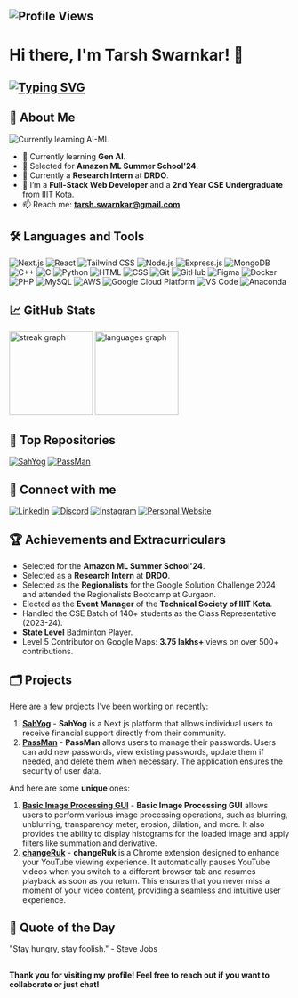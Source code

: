## ![Profile Views](https://komarev.com/ghpvc/?username=T1A0R3S2H&color=blue)

# Hi there, I'm Tarsh Swarnkar! 👋

## [![Typing SVG](https://readme-typing-svg.demolab.com?font=Poppins&duration=2000&pause=800&color=FFD700&center=false&vCenter=false&random=false&width=501&height=40&size=28&lines=Full+Stack+Web+Developer;AI%2FML+Enthusiast;State+Level+Shuttler)](https://git.io/typing-svg)




## 🚀 About Me
![Currently learning AI-ML](https://github.com/user-attachments/assets/3b27eff4-0aec-49d4-8b93-6242b59fface)

- 👾 Currently learning **Gen AI**.
- 🦥 Selected for **Amazon ML Summer School'24**.
- 💫 Currently a **Research Intern** at **DRDO**.
- 🌱 I’m a **Full-Stack Web Developer** and a **2nd Year CSE Undergraduate** from IIIT Kota.
- 📫 Reach me: **tarsh.swarnkar@gmail.com**

## 🛠️ Languages and Tools

![Next.js](https://img.shields.io/badge/-Next.js-000?&logo=Next.js)
![React](https://img.shields.io/badge/-React-000?&logo=React)
![Tailwind CSS](https://img.shields.io/badge/-Tailwind%20CSS-000?&logo=Tailwind%20CSS)
![Node.js](https://img.shields.io/badge/-Node.js-000?&logo=node.js)
![Express.js](https://img.shields.io/badge/-Express.js-000?&logo=Express)
![MongoDB](https://img.shields.io/badge/-MongoDB-000?&logo=MongoDB)
![C++](https://img.shields.io/badge/-C++-000?&logo=C%2B%2B)
![C](https://img.shields.io/badge/-C-000?&logo=C)
![Python](https://img.shields.io/badge/-Python-000?&logo=Python)
![HTML](https://img.shields.io/badge/-HTML-000?&logo=HTML5)
![CSS](https://img.shields.io/badge/-CSS-000?&logo=CSS3)
![Git](https://img.shields.io/badge/-Git-000?&logo=Git)
![GitHub](https://img.shields.io/badge/-GitHub-000?&logo=GitHub)
![Figma](https://img.shields.io/badge/-Figma-000?&logo=Figma)
![Docker](https://img.shields.io/badge/-Docker-000?&logo=Docker)
![PHP](https://img.shields.io/badge/-PHP-000?&logo=PHP)
![MySQL](https://img.shields.io/badge/-MySQL-000?&logo=MySQL)
![AWS](https://img.shields.io/badge/-AWS-000?&logo=Amazon%20AWS)
![Google Cloud Platform](https://img.shields.io/badge/-Google%20Cloud%20Platform-000?&logo=Google%20Cloud)
![VS Code](https://img.shields.io/badge/-VS%20Code-000?&logo=visual-studio-code)
![Anaconda](https://img.shields.io/badge/-Anaconda-000?&logo=Anaconda)


## 📈 GitHub Stats
<div>
  <img src="https://streak-stats.demolab.com?user=T1A0R3S2H&locale=en&mode=daily&theme=radical&hide_border=false&border_radius=5" height="150" alt="streak graph"  />
  <img src="https://github-readme-stats.vercel.app/api/top-langs?username=T1A0R3S2H&locale=en&hide_title=false&layout=compact&card_width=320&langs_count=5&theme=radical&hide_border=false" height="150" alt="languages graph"  />
</div>

## 🌟 Top Repositories
[![SahYog](https://github-readme-stats.vercel.app/api/pin/?username=T1A0R3S2H&repo=SahYog&theme=radical)](https://github.com/T1A0R3S2H/SahYog)
[![PassMan](https://github-readme-stats.vercel.app/api/pin/?username=T1A0R3S2H&repo=Password-Manager-MERN&theme=radical)](https://github.com/T1A0R3S2H/Password-Manager-MERN)

## 🔗 Connect with me

[![LinkedIn](https://img.shields.io/badge/-LinkedIn-000?&logo=LinkedIn&logoColor=0077B5)](https://www.linkedin.com/in/tarsh-swarnkar-103bb8208/?originalSubdomain=in)
[![Discord](https://img.shields.io/badge/-Discord-000?&logo=discord&logoColor=5865F2)](https://discord.com/users/tarsh09)
[![Instagram](https://img.shields.io/badge/-Instagram-000?&logo=Instagram&logoColor=E4405F)](https://www.instagram.com/tarshswarnkar/)
[![Personal Website](https://img.shields.io/badge/-Personal%20Website-000?&logo=About.me)](https://www.tarshswarnkar.tech)

## 🏆 Achievements and Extracurriculars

- Selected for the **Amazon ML Summer School'24**.
- Selected as a **Research Intern** at **DRDO**.
- Selected as the **Regionalists** for the Google Solution Challenge 2024 and attended the Regionalists Bootcamp at Gurgaon.
- Elected as the **Event Manager** of the **Technical Society of IIIT Kota**.
- Handled the CSE Batch of 140+ students as the Class Representative (2023-24).
- **State Level** Badminton Player.
- Level 5 Contributor on Google Maps: **3.75 lakhs+** views on over 500+ contributions.

## 🗂️ Projects

Here are a few projects I've been working on recently:

1. **[SahYog](https://github.com/T1A0R3S2H/SahYog)** - **SahYog** is a Next.js platform that allows individual users to receive financial support directly from their community.
2. **[PassMan](https://github.com/T1A0R3S2H/Password-Manager-MERN)** - **PassMan** allows users to manage their passwords. Users can add new passwords, view existing passwords, update them if needed, and delete them when necessary. The application ensures the security of user data.

And here are some **unique** ones:
1. **[Basic Image Processing GUI](https://github.com/T1A0R3S2H/Basic-Image-Processing-GUI)** - **Basic Image Processing GUI** allows users to perform various image processing operations, such as blurring, unblurring, transparency meter, erosion, dilation, and more. It also provides the ability to display histograms for the loaded image and apply filters like summation and derivative.
2. **[changeRuk](https://github.com/T1A0R3S2H/changeRuk)** - **changeRuk** is a Chrome extension designed to enhance your YouTube viewing experience. It automatically pauses YouTube videos when you switch to a different browser tab and resumes playback as soon as you return. This ensures that you never miss a moment of your video content, providing a seamless and intuitive user experience.

## 💬 Quote of the Day

"Stay hungry, stay foolish." - Steve Jobs

##

**Thank you for visiting my profile! Feel free to reach out if you want to collaborate or just chat!**



